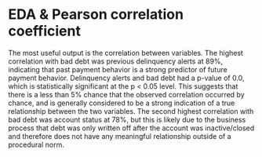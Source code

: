 # EDA & Pearson correlation coefficient
The most useful output is the correlation between variables. The highest correlation with bad debt was previous delinquency alerts at 89%, indicating that past payment behavior is a strong predictor of future payment behavior. Delinquency alerts and bad debt had a p-value of 0.0, which is statistically significant at the p < 0.05 level. This suggests that there is a less than 5% chance that the observed correlation occurred by chance, and is generally considered to be a strong indication of a true relationship between the two variables. The second highest correlation with bad debt was account status at 78%, but this is likely due to the business process that debt was only written off after the account was inactive/closed and therefore does not have any meaningful relationship outside of a procedural norm.
